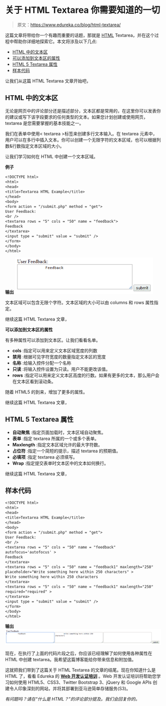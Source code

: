 # 关于 HTML Textarea 你需要知道的一切

> 原文：<https://www.edureka.co/blog/html-textarea/>

这篇文章将带给你一个有趣而重要的话题，那就是 [HTML](https://www.edureka.co/blog/what-is-html/) Textarea，并在这个过程中帮助你详细地探索它。本文将涉及以下几点:

*   [HTML 中的文本区](#TextareaInHTML)
*   [可以添加到文本区的属性](#AttributesThatCanBeAddedToTextarea)
*   [HTML 5 Textarea 属性](#HTML5TextareaAttributes)
*   [样本代码](#SampleCode)

让我们从这篇 HTML Textarea 文章开始吧，

## **HTML 中的文本区**

无论是网页中的评论部分还是描述部分，文本区都是常用的，在这里你可以发表你的建议或写下该字段要求的任何类型的文本。如果您计划创建或使用网页，textarea 是您需要掌握的基本技能之一。

我们在表单中使用< textarea >标签来创建多行文本输入。在 textarea 元素中，用户可以在多行中插入文本。你可以创建一个无限字符的文本区域，也可以根据列数&行数指定文本区域的大小。

让我们学习如何在 HTML 中创建一个文本区域。

**例子**

```
<!DOCTYPE html>
<html>
<head>
<title>Textarea HTML Example</title>
</head>
<body>
<form action = "/submit.php" method = "get">
User Feedback:
<br />
<textarea rows = "5" cols = "50" name = "feedback">
Feedback
</textarea>
<input type = "submit" value = "submit" />
</form>
</body>
</html>

```

**输出 ![Output - HTML Textarea - Edureka](img/70798b6ef26daec76ac5ab19be05524e.png)**

文本区域可以包含无限个字符。文本区域的大小可以由 columns 和 rows 属性指定。

继续这篇 HTML Textarea 文章，

**可以添加到文本区的属性**

有多种属性可以添加到文本区。让我们看看名单。

*   **cols** :指定可以用来定义文本区域宽度的列数
*   **禁用** :根据可见字符宽度的数量指定文本区的宽度
*   **名称** :给输入控件分配一个名称
*   **只读** :将输入控件设置为只读。用户不能更改该值。
*   **rows** :指定可以用来定义文本区高度的行数。如果有更多的文本，那么用户会在文本区看到滚动条。

随着 HTML5 的到来，增加了更多的属性。

继续这篇 HTML Textarea 文章，

## **HTML 5 Textarea 属性**

*   **自动聚焦** :指定页面加载时，文本区域自动聚焦。
*   **表单** :指定 textarea 所属的一个或多个表单。
*   **Maxlength** :指定文本区域允许的最大字符数。
*   **占位符** :指定一个简短的提示，描述 textarea 的预期值。
*   **必填项** :指定 textarea 必须填写。
*   **Wrap** :指定提交表单时文本区中的文本如何换行。

继续这篇 HTML Textarea 文章，

## **样本代码**

```
<!DOCTYPE html>
<html>
<head>
<title>Textarea HTML Example</title>
</head>
<body>
<form action = "/submit.php" method = "get">
User Feedback:
<br />
<textarea rows = "5" cols = "50" name = "feedback" autofocus='autofocus' >
Feedback
</textarea>
<textarea rows = "5" cols = "50" name = "feedback1" maxlength="250" placeholder="Write something here within 250 characters" >
Write something here within 250 characters
</textarea>
<textarea rows = "5" cols = "50" name = "feedback1" maxlength="250" required="required" >
</textarea>
<input type = "submit" value = "submit" />
</form>
</body>
</html>

```

**输出 ![Output - HTML Textarea - Edureka](img/fecc9ad581883150d9eb0e2495c3c329.png)**

现在，在执行了上面的代码片段之后，你应该已经理解了如何使用各种属性在 HTML 中创建 textarea。我希望这篇博客能给你带来信息和附加值。

这就把我们带到了这篇关于 HTML Textarea 的文章的结尾。现在你知道什么是 HTML 了，看看 Edureka 的 **[Web 开发认证培训](https://www.edureka.co/complete-web-developer)** 。Web 开发认证培训将帮助您学习如何使用 HTML5、CSS3、Twitter Bootstrap 3、jQuery 和 Google APIs 创建令人印象深刻的网站，并将其部署到亚马逊简单存储服务(S3)。

*有问题吗？请在“什么是 HTML？”的评论部分提及。我们会回复你的。*